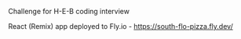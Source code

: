 Challenge for H-E-B coding interview

React (Remix) app deployed to Fly.io - https://south-flo-pizza.fly.dev/
